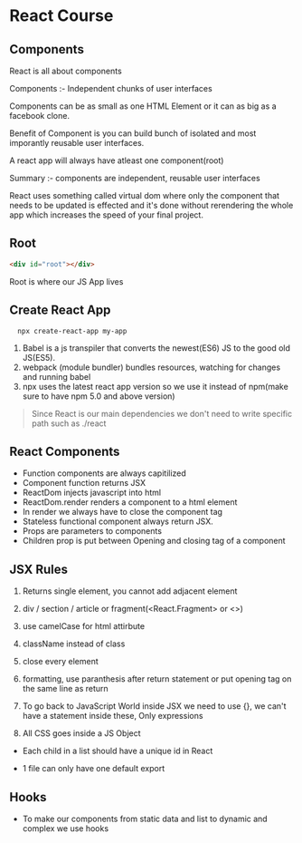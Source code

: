 # React Course

## Components

React is all about components

Components :- Independent chunks of user interfaces

Components can be as small as one HTML Element or it can as big as a facebook clone.

Benefit of Component is you can build bunch of isolated and most imporantly reusable user interfaces.

A react app will always have atleast one component(root)

Summary :- components are independent, reusable user interfaces  

React uses something called virtual dom where only the component that needs to be updated is effected and it's done without rerendering the whole app which increases the speed of your final project.

## Root 

```html
<div id="root"></div>
```
Root is where our JS App lives  

## Create React App

```shell
  npx create-react-app my-app
```  

1. Babel is a js transpiler that converts the newest(ES6) JS to the good old JS(ES5).
2. webpack (module bundler) bundles resources, watching for changes and running babel 
3. npx uses the latest react app version so we use it instead of npm(make sure to have npm 5.0 and above version)

> Since React is our main dependencies we don't need to write specific path such as ./react

## React Components 

* Function components are always capitilized 
* Component function returns JSX
* ReactDom injects javascript into html
* ReactDom.render renders a component to a html element 
* In render we always have to close the component tag
* Stateless functional component always return JSX.
* Props are parameters to components
* Children prop is put between Opening and closing tag of a component

## JSX Rules

1. Returns single element, you cannot add adjacent element

2. div / section / article or fragment(<React.Fragment> or <>)

3. use camelCase for html attirbute

4. className instead of class

5. close every element

6. formatting, use paranthesis after return statement or put opening tag on the same line as return

7. To go back to JavaScript World inside JSX we need to use {}, we can't have a statement inside these, Only expressions

8. All CSS goes inside a JS Object


* Each child in a list should have a unique id in React

* 1 file can only have one default export

## Hooks 

* To make our components from static data and list to dynamic and complex we use hooks 

